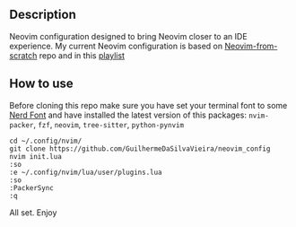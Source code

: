 ## Description

Neovim configuration designed to bring Neovim closer to an IDE experience. My 
current Neovim configuration is based on 
[Neovim-from-scratch](https://github.com/LunarVim/Neovim-from-scratch) repo and
in this [playlist](https://www.youtube.com/playlist?list=PLhoH5vyxr6Qq41NFL4GvhFp-WLd5xzIzZ)

## How to use

Before cloning this repo make sure you have set your terminal font to some 
[Nerd Font](https://github.com/ryanoasis/nerd-fonts) and have installed the 
latest version of this packages: `nvim-packer`, `fzf`, `neovim`, `tree-sitter`,
`python-pynvim`

```
cd ~/.config/nvim/
git clone https://github.com/GuilhermeDaSilvaVieira/neovim_config
nvim init.lua 
:so 
:e ~/.config/nvim/lua/user/plugins.lua
:so
:PackerSync
:q
```
All set. Enjoy
